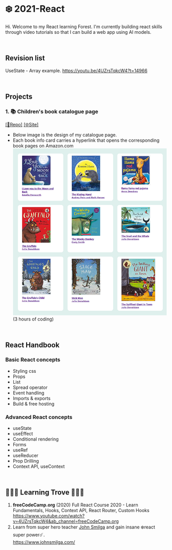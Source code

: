 # ❄️ 2021-React
Hi. Welcome to my React learning Forest. 
I'm currently building react skills through video tutorials so that I can build a web app using AI models.

<br>

## Revision list
UseState - Array example.  https://youtu.be/4UZrsTqkcW4?t=14966

<br>

## Projects
### 1. 📚 Children's book catalogue page
[[📂Repo]](https://github.com/Coding-Forest/2021-React/tree/main/Mini%20Project%201%20Book%20Catalogue) [[🌐Site]](https://react-forest-basic-2021.netlify.app/)

- Below image is the design of my catalogue page.
- Each book info card carries a hyperlink that opens the corresponding book pages on Amazon.com
![Children's book catalogue in the making](https://github.com/Coding-Forest/2021-React/blob/main/0%20images/Book%20catalogue%201.png)  
(3 hours of coding)

<br>

## React Handbook
### Basic React concepts
- Styling css
- Props
- List
- Spread operator
- Event handling
- Imports & exports
- Build & free hosting

### Advanced React concepts

- useState  
- useEffect  
- Conditional rendering
- Forms
- useRef
- useReducer
- Prop Drilling
- Context API, useContext

<br>

## 🌳🌳🌳 Learning Trove 🌳🌳🌳
1) **freeCodeCamp.org** (2020) Full React Course 2020 - Learn Fundamentals, Hooks, Context API, React Router, Custom Hooks 
  https://www.youtube.com/watch?v=4UZrsTqkcW4&ab_channel=freeCodeCamp.org  
2) Learn from super hero teacher [John Smilga](https://github.com/john-smilga) and gain insane ❄️react super power☄️.  
  https://www.johnsmilga.com/  
